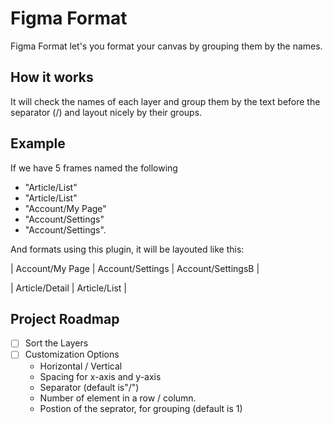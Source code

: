 # Figma Format

Figma Format let's you format your canvas by grouping them by the names.

## How it works
It will check the names of each layer and group them by the text before the separator (/) and layout nicely by their groups.

## Example
If we have 5 frames named the following
- "Article/List"
- "Article/List"
- "Account/My Page"
- "Account/Settings"
- "Account/Settings".

And formats using this plugin, it will be layouted like this:

| Account/My Page | Account/Settings | Account/SettingsB |

| Article/Detail | Article/List |

## Project Roadmap
- [ ] Sort the Layers
- [ ] Customization Options
  - Horizontal / Vertical
  - Spacing for x-axis and y-axis
  - Separator (default is"/")
  - Number of element in a row / column.
  - Postion of the seprator, for grouping (default is 1)